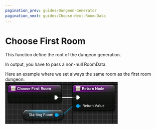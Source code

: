 ```yaml
---
pagination_prev: guides/Dungeon-Generator
pagination_next: guides/Choose-Next-Room-Data
---
```


# Choose First Room
This function define the root of the dungeon generation.

In output, you have to pass a non-null RoomData.

Here an example where we set always the same room as the first room dungeon:\
![](Images/ChooseFirstRoomData.jpg)
